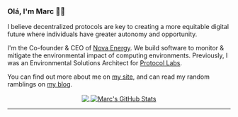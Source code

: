 ### Olá, I'm Marc 👋🏻

I believe decentralized protocols are key to creating a more equitable digital future where individuals have greater autonomy and opportunity.

I'm the Co-founder & CEO of <a href="https://novaenergy.ai/" target="_blank">Nova Energy</a>. We build software to monitor & mitigate the environmental impact of computing environments. Previously, I was an Environmental Solutions Architect for <a href="https://protocol.ai/" target="_blank">Protocol Labs</a>.

You can find out more about me on [my site][1], and can read my random ramblings on [my blog][2].

<p  align="center">

<a href="https://github.com/mjohnson518/mjohnson518">
  <img align="center" src="https://github-readme-stats.vercel.app/api/top-langs/?username=mjohnson518&count_private=true&hide=html,css,scss,python,shell&title_color=ffffff&text_color=c9cacc&icon_color=2bbc8a&bg_color=1d1f21" />
</a>

<a href="https://github.com/mjohnson518/mjohnson518">
  <img align="center" src="https://github-readme-stats.vercel.app/api?username=mjohnson518&count_private=true&line_height=27&title_color=ffffff&text_color=c9cacc&icon_color=2bbc8a&bg_color=1d1f21" alt="Marc's GitHub Stats" />
</a>

</p>


---










[1]: https://marcjohnson.xyz/
[2]: https://www.second-breakfast.co/
